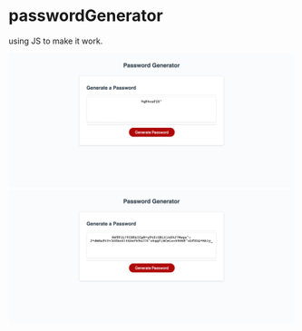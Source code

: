 # passwordGenerator


using JS to make it work.

![ScreenShot](./Develop/Screenshot_1.png)
![ScreenShot](./Develop/Screenshot_2.png)


